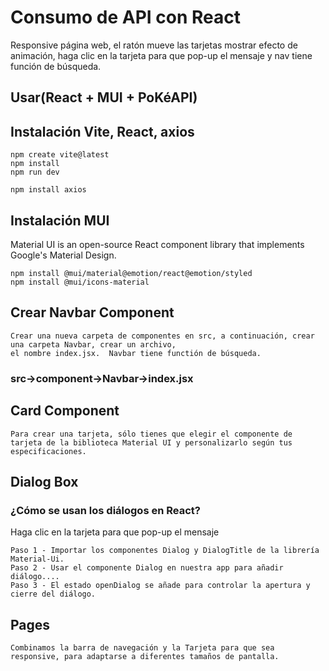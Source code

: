 # Consumo de API con React
Responsive página web, el ratón mueve las tarjetas mostrar efecto de animación, haga clic en la tarjeta para que pop-up el mensaje
y nav tiene función de búsqueda. 
## Usar(React + MUI + PoKéAPI)
## Instalación Vite, React, axios
```
npm create vite@latest
npm install
npm run dev
```
```
npm install axios
```
## Instalación MUI
Material UI is an open-source React component library that implements Google's Material Design.
```
npm install @mui/material@emotion/react@emotion/styled
npm install @mui/icons-material
```

## Crear Navbar Component
```
Crear una nueva carpeta de componentes en src, a continuación, crear una carpeta Navbar, crear un archivo,
el nombre index.jsx.  Navbar tiene functión de búsqueda.
```
### src->component->Navbar->index.jsx
## Card Component
```
Para crear una tarjeta, sólo tienes que elegir el componente de tarjeta de la biblioteca Material UI y personalizarlo según tus especificaciones. 
```
## Dialog Box
### ¿Cómo se usan los diálogos en React?
Haga clic en la tarjeta para que pop-up el mensaje
```
Paso 1 - Importar los componentes Dialog y DialogTitle de la librería Material-Ui.
Paso 2 - Usar el componente Dialog en nuestra app para añadir diálogo....
Paso 3 - El estado openDialog se añade para controlar la apertura y cierre del diálogo.
```
## Pages 
```
Combinamos la barra de navegación y la Tarjeta para que sea responsive, para adaptarse a diferentes tamaños de pantalla.
```

